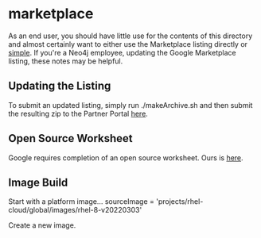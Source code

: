 # marketplace
As an end user, you should have little use for the contents of this directory and almost certainly want to either use the Marketplace listing directly or [simple](../simple/).  If you're a Neo4j employee, updating the Google Marketplace listing, these notes may be helpful.

## Updating the Listing
To submit an updated listing, simply run ./makeArchive.sh and then submit the resulting zip to the Partner Portal [here](https://console.cloud.google.com/partner/solutions?project=launcher-public).

## Open Source Worksheet
Google requires completion of an open source worksheet.  Ours is [here](https://docs.google.com/spreadsheets/d/1z2YDbdeUVzHkpEmJGqYfcFHZcSd4rBPazYYH-zSJEg0/edit?usp=sharing).

## Image Build
Start with a platform image...
    sourceImage = 'projects/rhel-cloud/global/images/rhel-8-v20220303'

Create a new image.  